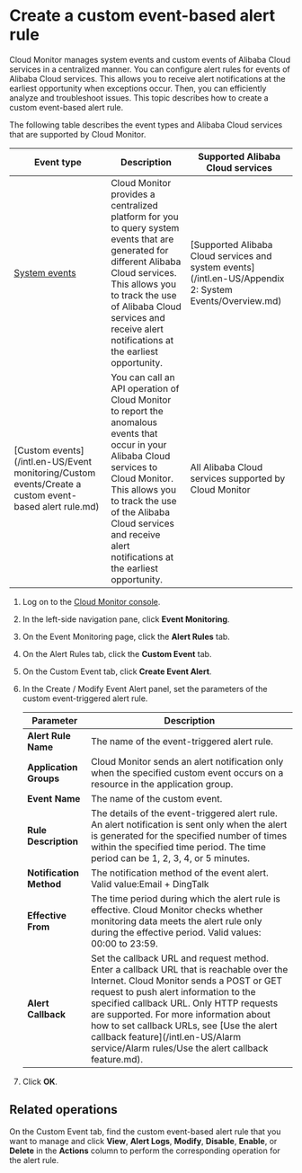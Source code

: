 # Create a custom event-based alert rule

Cloud Monitor manages system events and custom events of Alibaba Cloud services in a centralized manner. You can configure alert rules for events of Alibaba Cloud services. This allows you to receive alert notifications at the earliest opportunity when exceptions occur. Then, you can efficiently analyze and troubleshoot issues. This topic describes how to create a custom event-based alert rule.

The following table describes the event types and Alibaba Cloud services that are supported by Cloud Monitor.

|Event type|Description|Supported Alibaba Cloud services|
|----------|-----------|--------------------------------|
|[System events](#d7e48)|Cloud Monitor provides a centralized platform for you to query system events that are generated for different Alibaba Cloud services. This allows you to track the use of Alibaba Cloud services and receive alert notifications at the earliest opportunity.|[Supported Alibaba Cloud services and system events](/intl.en-US/Appendix 2: System Events/Overview.md)|
|[Custom events](/intl.en-US/Event monitoring/Custom events/Create a custom event-based alert rule.md)|You can call an API operation of Cloud Monitor to report the anomalous events that occur in your Alibaba Cloud services to Cloud Monitor. This allows you to track the use of the Alibaba Cloud services and receive alert notifications at the earliest opportunity.|All Alibaba Cloud services supported by Cloud Monitor|

1.  Log on to the [Cloud Monitor console](https://cms-intl.console.aliyun.com).

2.  In the left-side navigation pane, click **Event Monitoring**.

3.  On the Event Monitoring page, click the **Alert Rules** tab.

4.  On the Alert Rules tab, click the **Custom Event** tab.

5.  On the Custom Event tab, click **Create Event Alert**.

6.  In the Create / Modify Event Alert panel, set the parameters of the custom event-triggered alert rule.

    |Parameter|Description|
    |---------|-----------|
    |**Alert Rule Name**|The name of the event-triggered alert rule.|
    |**Application Groups**|Cloud Monitor sends an alert notification only when the specified custom event occurs on a resource in the application group.|
    |**Event Name**|The name of the custom event.|
    |**Rule Description**|The details of the event-triggered alert rule. An alert notification is sent only when the alert is generated for the specified number of times within the specified time period. The time period can be 1, 2, 3, 4, or 5 minutes.|
    |**Notification Method**|The notification method of the event alert. Valid value:Email + DingTalk |
    |**Effective From**|The time period during which the alert rule is effective. Cloud Monitor checks whether monitoring data meets the alert rule only during the effective period. Valid values: 00:00 to 23:59.|
    |**Alert Callback**|Set the callback URL and request method. Enter a callback URL that is reachable over the Internet. Cloud Monitor sends a POST or GET request to push alert information to the specified callback URL. Only HTTP requests are supported. For more information about how to set callback URLs, see [Use the alert callback feature](/intl.en-US/Alarm service/Alarm rules/Use the alert callback feature.md).|

7.  Click **OK**.


## Related operations

On the Custom Event tab, find the custom event-based alert rule that you want to manage and click **View**, **Alert Logs**, **Modify**, **Disable**, **Enable**, or **Delete** in the **Actions** column to perform the corresponding operation for the alert rule.

